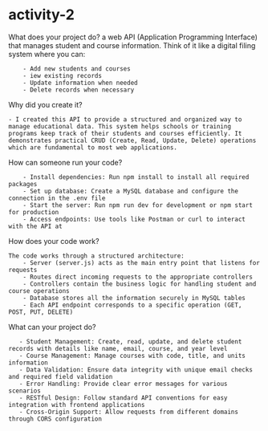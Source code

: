 # activity-2

What does your project do?
    a web API (Application Programming Interface) that manages student and course information. Think of it like a digital filing system where you can:

        - Add new students and courses
        - iew existing records
        - Update information when needed
        - Delete records when necessary

Why did you create it?

    - I created this API to provide a structured and organized way to manage educational data. This system helps schools or training programs keep track of their students and courses efficiently. It demonstrates practical CRUD (Create, Read, Update, Delete) operations which are fundamental to most web applications.

How can someone run your code?

        - Install dependencies: Run npm install to install all required packages
        - Set up database: Create a MySQL database and configure the connection in the .env file
        - Start the server: Run npm run dev for development or npm start for production
        - Access endpoints: Use tools like Postman or curl to interact with the API at

How does your code work?

    The code works through a structured architecture:
        - Server (server.js) acts as the main entry point that listens for requests
        - Routes direct incoming requests to the appropriate controllers
        - Controllers contain the business logic for handling student and course operations
        - Database stores all the information securely in MySQL tables
        - Each API endpoint corresponds to a specific operation (GET, POST, PUT, DELETE)

What can your project do?

       - Student Management: Create, read, update, and delete student records with details like name, email, course, and year level
       - Course Management: Manage courses with code, title, and units information
       - Data Validation: Ensure data integrity with unique email checks and required field validation
       - Error Handling: Provide clear error messages for various scenarios
       - RESTful Design: Follow standard API conventions for easy integration with frontend applications
       - Cross-Origin Support: Allow requests from different domains through CORS configuration

